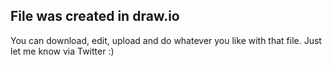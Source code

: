 ## File was created in draw.io

You can download, edit, upload and do whatever you like with that file. Just let me know via Twitter :)
